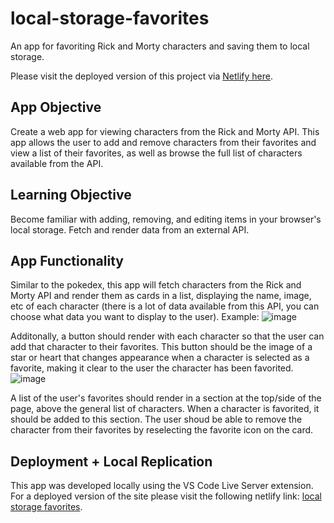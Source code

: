 # local-storage-favorites
An app for favoriting Rick and Morty characters and saving them to local storage. 

Please visit the deployed version of this project via [Netlify here](https://local-storage-favorites.netlify.app/). 

## App Objective
Create a web app for viewing characters from the Rick and Morty API. This app allows the user to add and remove characters from their favorites and view a list of their favorites, as well as browse the full list of characters available from the API. 

## Learning Objective
Become familiar with adding, removing, and editing items in your browser's local storage. Fetch and render data from an external API.

## App Functionality
Similar to the pokedex, this app will fetch characters from the Rick and Morty API and render them as cards in a list, displaying the name, image, etc of each character (there is a lot of data available from this API, you can choose what data you want to display to the user). 
Example: ![image](https://user-images.githubusercontent.com/25269980/209225130-3f1300a1-8b70-4a9c-b960-c22fe149db2d.png)

Additonally, a button should render with each character so that the user can add that character to their favorites. This button should be the image of a star or heart that changes appearance when a character is selected as a favorite, making it clear to the user the character has been favorited.
![image](https://user-images.githubusercontent.com/25269980/209225624-5c229cd9-489d-4d21-8d18-393804df0e52.png)

A list of the user's favorites should render in a section at the top/side of the page, above the general list of characters. When a character is favorited, it should be added to this section. The user shoud be able to remove the character from their favorites by reselecting the favorite icon on the card. 

## Deployment + Local Replication 
This app was developed locally using the VS Code Live Server extension. For a deployed version of the site please visit the following netlify link: [local storage favorites](local-storage-favorites.netlify.app). 

